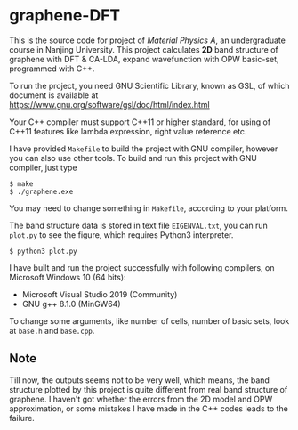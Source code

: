 # graphene-DFT
This is the source code for project of *Material Physics A*, an undergraduate course in Nanjing University. This project calculates **2D** band structure of graphene with DFT &amp; CA-LDA, expand wavefunction with OPW basic-set, programmed with C++. 

To run the project, you need GNU Scientific Library, known as GSL, of which document is available at https://www.gnu.org/software/gsl/doc/html/index.html

Your C++ compiler must support C++11 or higher standard, for using of C++11 features like lambda expression, right value reference etc.

I have provided `Makefile` to build the project with GNU compiler, however you can also use other tools. To build and run this project with GNU compiler, just type 

```shell
$ make
$ ./graphene.exe
```

You may need to change something in `Makefile`, according to your platform. 

The band structure data is stored in text file `EIGENVAL.txt`, you can run `plot.py`  to see the figure, which requires Python3 interpreter. 

```shell
$ python3 plot.py
```

I have built and run the project successfully with following compilers, on Microsoft Windows 10 (64 bits):

- Microsoft Visual Studio 2019 (Community)
- GNU g++ 8.1.0 (MinGW64)

To change some arguments, like number of cells, number of basic sets, look at `base.h`  and `base.cpp`.



## Note

Till now, the outputs seems not to be very well, which means, the band structure plotted by this project is quite different from real band structure of graphene. I haven't got whether the errors from the 2D model and OPW approximation, or some mistakes I have made in the C++ codes leads to the failure.